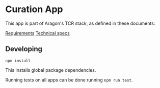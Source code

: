 # Curation App

This app is part of Aragon's TCR stack, as defined in these documents:

[Requirements](https://docs.google.com/document/d/12fsgREpfxkNgpFYpIOmHh2jkWoFM4siH_fQ2ppU-Uak/edit?usp=sharing)
[Technical specs](https://docs.google.com/document/d/18P08fLO3kkAJtFxffx8Qu3E14pigXVMDP1pyxud7JB4/edit?usp=sharing)

## Developing

```
npm install
```

This installs global package dependencies.

Running tests on all apps can be done running `npm run test`.
